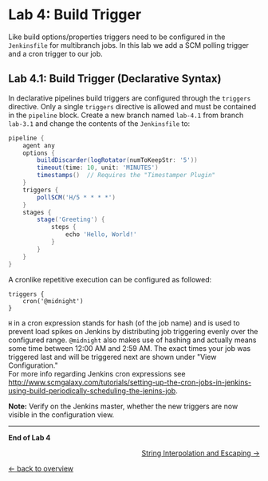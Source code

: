 Lab 4: Build Trigger
====================

Like build options/properties triggers need to be configured in the ``Jenkinsfile`` for
multibranch jobs. In this lab we add a SCM polling trigger and a cron trigger to our job.

Lab 4.1: Build Trigger (Declarative Syntax)
-------------------------------------------

In declarative pipelines build triggers are configured through the ``triggers`` directive.
Only a single ``triggers`` directive is allowed and must be contained in the ``pipeline`` block.
Create a new branch named ``lab-4.1`` from branch ``lab-3.1`` and change the contents of the ``Jenkinsfile`` to:

```groovy
pipeline {
    agent any
    options {
        buildDiscarder(logRotator(numToKeepStr: '5'))
        timeout(time: 10, unit: 'MINUTES')
        timestamps()  // Requires the "Timestamper Plugin"
    }
    triggers {
        pollSCM('H/5 * * * *')
    }
    stages {
        stage('Greeting') {
            steps {
                echo 'Hello, World!'
            }
        }
    }
}
```
A cronlike repetitive execution can be configured as followed:
```
triggers {
    cron('@midnight')
}
```

``H`` in a cron expression stands for hash (of the job name) and is used to prevent load spikes on Jenkins by distributing job triggering evenly over the configured range.
``@midnight`` also makes use of hashing and actually means some time between 12:00 AM and 2:59 AM. The exact times your job was triggered last and will be triggered next
are shown under "View Configuration."  
For more info regarding Jenkins cron expressions see <http://www.scmgalaxy.com/tutorials/setting-up-the-cron-jobs-in-jenkins-using-build-periodically-scheduling-the-jenins-job>.

**Note:** Verify on the Jenkins master, whether the new triggers are now visible in the configuration view.

---

**End of Lab 4**

<p width="100px" align="right"><a href="05_string_interpolation_quoting_escaping.md">String Interpolation and Escaping →</a></p>

[← back to overview](../README.md)

